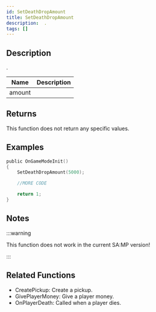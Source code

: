 ```yaml
---
id: SetDeathDropAmount
title: SetDeathDropAmount
description:  .
tags: []
---
```


## Description

 . 


| Name | Description |
|------|-------------|
|amount | |


## Returns

This function does not return any specific values.


## Examples


```c
public OnGameModeInit()
{
    SetDeathDropAmount(5000);

    //MORE CODE

    return 1;
}
```


## Notes

:::warning

This function does not work in the current SA:MP version!

:::


## Related Functions


-  CreatePickup: Create a pickup.
-  GivePlayerMoney: Give a player money.
-  OnPlayerDeath: Called when a player dies.